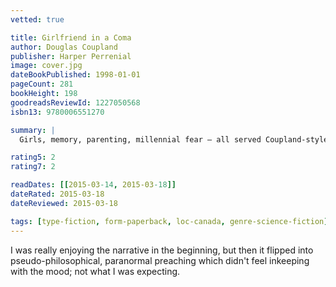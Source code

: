 ```yaml
---
vetted: true

title: Girlfriend in a Coma
author: Douglas Coupland
publisher: Harper Perrenial
image: cover.jpg
dateBookPublished: 1998-01-01
pageCount: 281
bookHeight: 198
goodreadsReviewId: 1227050568
isbn13: 9780006551270

summary: |
  Girls, memory, parenting, millennial fear — all served Coupland-style. Karen, an attractive, popular student, goes into a coma one night in 1979. Whilst in it, she gives birth to a healthy baby daughter; once out of it, a mere eighteen years later, she finds herself, Rip van Winkle-like, a middle-aged mother whose friends have all gone through all the normal marital, social and political traumas and back again…

rating5: 2
rating7: 2

readDates: [[2015-03-14, 2015-03-18]]
dateRated: 2015-03-18
dateReviewed: 2015-03-18

tags: [type-fiction, form-paperback, loc-canada, genre-science-fiction]
---
```


I was really enjoying the narrative in the beginning, but then it flipped into pseudo-philosophical, paranormal preaching which didn't feel inkeeping with the mood; not what I was expecting.
